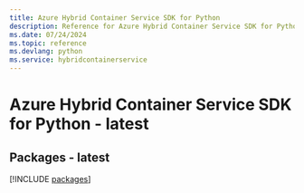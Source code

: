 ```yaml
---
title: Azure Hybrid Container Service SDK for Python
description: Reference for Azure Hybrid Container Service SDK for Python
ms.date: 07/24/2024
ms.topic: reference
ms.devlang: python
ms.service: hybridcontainerservice
---
```

# Azure Hybrid Container Service SDK for Python - latest
## Packages - latest
[!INCLUDE [packages](hybrid-container-service-index.md)]